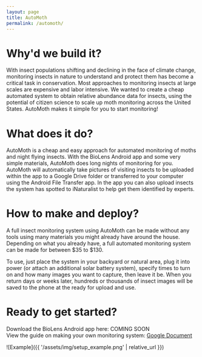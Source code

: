 ```yaml
---
layout: page
title: AutoMoth
permalink: /automoth/
---
```


# Why'd we build it?
With insect populations shifting and declining in the face of climate change, monitoring insects in nature to understand and protect them has become a critical task in conservation. Most approaches to monitoring insects at large scales are expensive and labor intensive. We wanted to create a cheap automated system to obtain relative abundance data for insects, using the potential of citizen science to scale up moth monitoring across the United States. AutoMoth makes it simple for you to start monitoring!  

# What does it do?
AutoMoth is a cheap and easy approach for automated monitoring of moths and night flying insects. With the BioLens Android app and some very simple materials, AutoMoth does long nights of monitoring for you. AutoMoth will automatically take pictures of visiting insects to be uploaded within the app to a Google Drive folder or transferred to your computer using the Android File Transfer app. In the app you can also upload insects the system has spotted to iNaturalist to help get them identified by experts.

# How to make and deploy? 
A full insect monitoring system using AutoMoth can be made without any tools using many materials you might already have around the house. Depending on what you already have, a full automated monitoring system can be made for between $35 to $130. 

To use, just place the system in your backyard or natural area, plug it into power (or attach an additional solar battery system), specify times to turn on and how many images you want to capture, then leave it be. When you return days or weeks later, hundreds or thousands of insect images will be saved to the phone at the ready for upload and use.

# Ready to get started? 
Download the BioLens Android app here: COMING SOON  
View the guide on making your own monitoring system: [Google Document](https://docs.google.com/document/d/1IMntH_Dfv-yo2IfA6ZRrvAm8Bfnk04Fnvyc-dPxy6NU/edit?usp=sharing)

![Example]({{ '/assets/img/setup_example.png' | relative_url }})